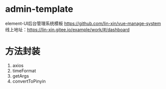 # admin-template
element-UI后台管理系统模板 https://github.com/lin-xin/vue-manage-system  线上地址：https://lin-xin.gitee.io/example/work/#/dashboard

# 方法封装
1. axios
2. timeFormat
3. getArgs
4. convertToPinyin
